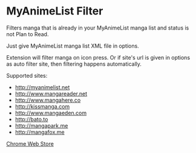 # MyAnimeList Filter

Filters manga that is already in your MyAnimeList manga list and status is not Plan to Read.

Just give MyAnimeList manga list XML file in options.

Extension will filter manga on icon press.
Or if site's url is given in options as auto filter site, then filtering happens automatically.

Supported sites:
 *  http://myanimelist.net
 *  http://www.mangareader.net
 *  http://www.mangahere.co
 *  http://kissmanga.com
 *  http://www.mangaeden.com
 *  http://bato.to
 *  http://mangapark.me
 *  http://mangafox.me

[Chrome Web Store](https://chrome.google.com/webstore/detail/myanimelist-filter/minaclifbhgjijjaliifopmgilchjfho)